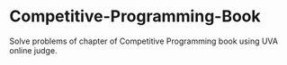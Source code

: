 # Competitive-Programming-Book
Solve problems of chapter of Competitive Programming book using UVA online judge.
